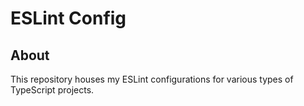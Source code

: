 # ESLint Config

## About

This repository houses my ESLint configurations for various types of TypeScript projects.
